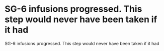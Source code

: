 # SG-6 infusions progressed. This step would never have been taken if it had

SG-6 infusions progressed. This step would never have been taken if it had